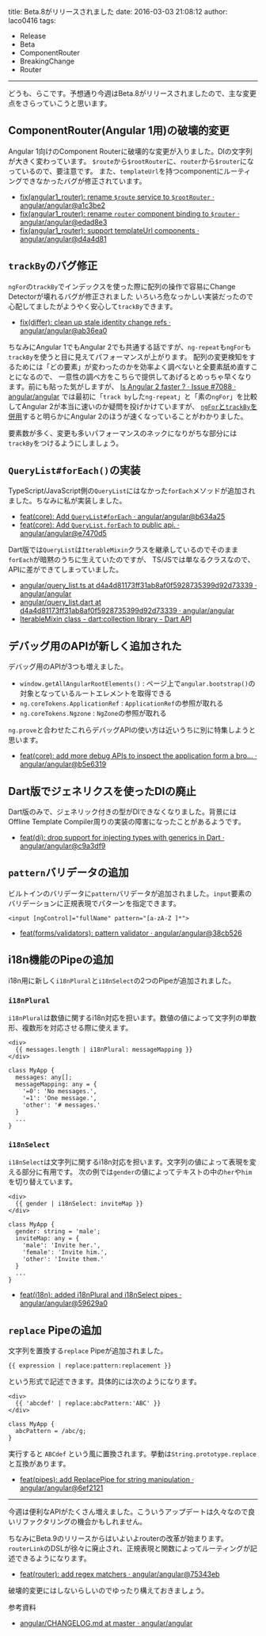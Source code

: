 title: Beta.8がリリースされました
date: 2016-03-03 21:08:12
author: laco0416
tags:
- Release
- Beta
- ComponentRouter
- BreakingChange
- Router

---

どうも、らこです。予想通り今週はBeta.8がリリースされましたので、主な変更点をさらっていこうと思います。

## ComponentRouter(Angular 1用)の破壊的変更
Angular 1向けのComponent Routerに破壊的な変更が入りました。DIの文字列が大きく変わっています。
`$route`から`$rootRouter`に、`router`から`$router`になっているので、要注意です。
また、`templateUrl`を持つcomponentにルーティングできなかったバグが修正されています。

- [fix(angular1_router): rename `$route` service to `$rootRouter` · angular/angular@a1c3be2](https://github.com/angular/angular/commit/a1c3be2)
- [fix(angular1_router): rename `router` component binding to `$router` · angular/angular@edad8e3](https://github.com/angular/angular/commit/edad8e3)
- [fix(angular1_router): support templateUrl components · angular/angular@d4a4d81](https://github.com/angular/angular/commit/d4a4d81)


## `trackBy`のバグ修正
`ngFor`の`trackBy`でインデックスを使った際に配列の操作で容易にChange Detectorが壊れるバグが修正されました
いろいろ危なっかしい実装だったので心配してましたがようやく安心して`trackBy`できます。

- [fix(differ): clean up stale identity change refs · angular/angular@ab36ea0](https://github.com/angular/angular/commit/ab36ea0)

ちなみにAngular 1でもAngular 2でも共通する話ですが、`ng-repeat`も`ngFor`も`trackBy`を使うと目に見えてパフォーマンスが上がります。
配列の変更検知をするためには「どの要素」が変わったのかを効率よく調べないと全要素舐め直すことになるので、
一意性の調べ方をこちらで提供してあげるとめっちゃ早くなります。前にも貼った気がしますが、
[Is Angular 2 faster ? · Issue #7088 · angular/angular](https://github.com/angular/angular/issues/7088)
では最初に「`track by`した`ng-repeat`」と「素の`ngFor`」を比較してAngular 2が本当に速いのか疑問を投げかけていますが、
[`ngFor`と`trackBy`を併用](https://plnkr.co/edit/cjFGtnI704bjSg6F0DEM?p=preview)すると明らかにAngular 2のほうが速くなっていることがわかりました。

要素数が多く、変更も多いパフォーマンスのネックになりがちな部分には`trackBy`をつけるようにしましょう。

## `QueryList#forEach()`の実装
TypeScript/JavaScript側の`QueryList`にはなかった`forEach`メソッドが追加されました。ちなみに私が実装しました。

- [feat(core): Add `QueryList#forEach` · angular/angular@b634a25](https://github.com/angular/angular/commit/b634a25)
- [feat(core): Add `QueryList.forEach` to public api. · angular/angular@e7470d5](https://github.com/angular/angular/commit/e7470d5)

Dart版では`QueryList`は`IterableMixin`クラスを継承しているのでそのまま`forEach`が暗黙のうちに生えていたのですが、
TS/JSでは単なるクラスなので、APIに差ができてしまっていました。

- [angular/query_list.ts at d4a4d81173ff31ab8af0f5928735399d92d73339 · angular/angular](https://github.com/angular/angular/blob/d4a4d81173ff31ab8af0f5928735399d92d73339/modules%2Fangular2%2Fsrc%2Fcore%2Flinker%2Fquery_list.ts)
- [angular/query_list.dart at d4a4d81173ff31ab8af0f5928735399d92d73339 · angular/angular](https://github.com/angular/angular/blob/d4a4d81173ff31ab8af0f5928735399d92d73339/modules%2Fangular2%2Fsrc%2Fcore%2Flinker%2Fquery_list.dart)
- [IterableMixin class - dart:collection library - Dart API](https://api.dartlang.org/1.14.2/dart-collection/IterableMixin-class.html)

## デバッグ用のAPIが新しく追加された
デバッグ用のAPIが3つも増えました。

- `window.getAllAngularRootElements()` : ページ上で`angular.bootstrap()`の対象となっているルートエレメントを取得できる
- `ng.coreTokens.ApplicationRef` : `ApplicationRef`の参照が取れる
- `ng.coreTokens.Ngzone` : `NgZone`の参照が取れる

`ng.prove`と合わせたこれらデバッグAPIの使い方は近いうちに別に特集しようと思います。

- [feat(core): add more debug APIs to inspect the application form a bro… · angular/angular@b5e6319](https://github.com/angular/angular/commit/b5e6319)

## Dart版でジェネリクスを使ったDIの廃止
Dart版のみで、ジェネリック付きの型がDIできなくなりました。背景にはOffline Template Compiler周りの実装の障害になったことがあるようです。

- [feat(di): drop support for injecting types with generics in Dart · angular/angular@c9a3df9](https://github.com/angular/angular/commit/c9a3df9)

## `pattern`バリデータの追加
ビルトインのバリデータに`pattern`バリデータが追加されました。`input`要素のバリデーションに正規表現でパターンを指定できます。

```
<input [ngControl]="fullName" pattern="[a-zA-Z ]*">
```

- [feat(forms/validators): pattern validator · angular/angular@38cb526](https://github.com/angular/angular/commit/38cb526)

## i18n機能のPipeの追加
i18n用に新しく`i18nPlural`と`i18nSelect`の2つのPipeが追加されました。

### `i18nPlural`
`i18nPlural`は数値に関するi18n対応を担います。数値の値によって文字列の単数形、複数形を対応させる際に使えます。

```
<div>
  {{ messages.length | i18nPlural: messageMapping }}
</div>

class MyApp {
  messages: any[];
  messageMapping: any = {
    '=0': 'No messages.',
    '=1': 'One message.',
    'other': '# messages.'
  }
  ...
}
```

### `i18nSelect`
`i18nSelect`は文字列に関するi18n対応を担います。文字列の値によって表現を変える部分に有用です。
次の例では`gender`の値によってテキストの中の`her`や`him`を切り替えています。

```
<div>
  {{ gender | i18nSelect: inviteMap }}
</div>

class MyApp {
  gender: string = 'male';
  inviteMap: any = {
    'male': 'Invite her.',
    'female': 'Invite him.',
    'other': 'Invite them.'
  }
  ...
}
```

- [feat(i18n): added i18nPlural and i18nSelect pipes · angular/angular@59629a0](https://github.com/angular/angular/commit/59629a0)

## `replace` Pipeの追加
文字列を置換する`replace` Pipeが追加されました。

```
{{ expression | replace:pattern:replacement }}
```

という形式で記述できます。具体的には次のようになります。

```
<div>
  {{ 'abcdef' | replace:abcPattern:'ABC' }}
</div>

class MyApp {
  abcPattern = /abc/g;
}
```

実行すると `ABCdef` という風に置換されます。挙動は`String.prototype.replace`と互換があります。

- [feat(pipes): add ReplacePipe for string manipulation · angular/angular@6ef2121](https://github.com/angular/angular/commit/6ef2121)


----

今週は便利なAPIがたくさん増えました。こういうアップデートは久々なので良いリファクタリングの機会かもしれません。

ちなみにBeta.9のリリースからはいよいよrouterの改革が始まります。`routerLink`のDSLが徐々に廃止され、正規表現と関数によってルーティングが記述できるようになります。

- [feat(router): add regex matchers · angular/angular@75343eb](https://github.com/angular/angular/commit/75343eb34007579be9cdc803da834c38e02ae12c)

破壊的変更にはしないらしいのでゆったり構えておきましょう。

参考資料

- [angular/CHANGELOG.md at master · angular/angular](https://github.com/angular/angular/blob/master/CHANGELOG.md#200-beta8-2016-03-02)